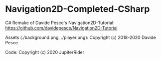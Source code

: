 # Navigation2D-Completed-CSharp
C# Remake of Davide Pesce's Navigation2D-Tutorial: https://github.com/davidepesce/Navigation2D-Tutorial

Assets (./background.png, ./player.png): Copyright (c) 2018-2020 Davide Pesce

Code: Copyright (c) 2020 JupiterRider
